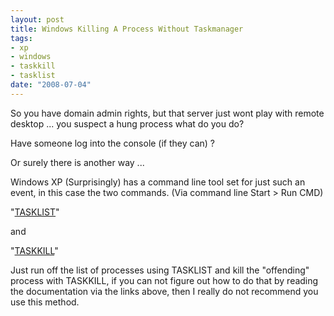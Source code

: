 ```yaml
--- 
layout: post
title: Windows Killing A Process Without Taskmanager
tags: 
- xp
- windows
- taskkill
- tasklist
date: "2008-07-04"
---
```

So you have domain admin rights, but that server just wont play with remote desktop ... you suspect a hung process what do you do?

Have someone log into the console (if they can) ?

Or surely there is another way ...

Windows XP (Surprisingly) has a command line tool set for just such an event, in this case the two commands. (Via command line Start > Run CMD)

"<a href="http://technet.microsoft.com/en-gb/library/bb491010(TechNet.10).aspx">TASKLIST</a>"

and

"<a href="http://technet.microsoft.com/en-gb/library/bb491009(TechNet.10).aspx">TASKKILL</a>"

Just run off the list of processes using TASKLIST and kill the "offending" process with TASKKILL, if you can not figure out how to do that by reading the documentation via the links above, then I really do not recommend you use this method.
